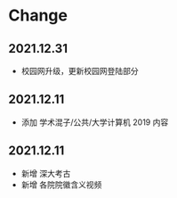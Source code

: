 # Change

## 2021.12.31

* 校园网升级，更新校园网登陆部分

## 2021.12.11

* 添加 学术混子/公共/大学计算机 2019 内容

## 2021.12.11

* 新增 深大考古
* 新增 各院院徽含义视频
